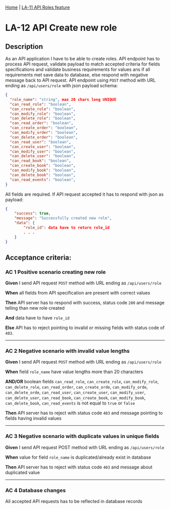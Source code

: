 [Home](../library_app_project.md) | [LA-11 API Roles feature](./LA-11_API_roles_feature.md)

# LA-12 API Create new role

## Description

As an API application I have to be able to create roles. API endpoint has to process API request, validate payload to match accepted criteria for fields specifications and validate business requirements for values ans if all requirements met save data to database, else respond with negative message back to API request. API endpoint using `POST` method with URL ending as `/api/users/role` with json payload schema:

```json
{
  "role_name": "string", max 20 chars long UNIQUE
  "can_read_role": "boolean",
  "can_create_role": "boolean",
  "can_modify_role": "boolean",
  "can_delete_role": "boolean",
  "can_read_order": "boolean",
  "can_create_order": "boolean",
  "can_modify_order": "boolean",
  "can_delete_order": "boolean",
  "can_read_user": "boolean",
  "can_create_user": "boolean",
  "can_modify_user": "boolean",
  "can_delete_user": "boolean",
  "can_read_book": "boolean",
  "can_create_book": "boolean",
  "can_modify_book": "boolean",
  "can_delete_book": "boolean",
  "can_read_events": "boolean",
}
```

All fields are required. If API request accepted it has to respond with json as payload:

```json
{
    "success": true,
    "message": "Successfully created new role",
    "data": {
        "role_id": data have to return role_id
        . . .
    }
}
```

## Acceptance criteria:

### AC 1 Positive scenario creating new role

**Given** I send API request `POST` method with URL ending as `/api/users/role`

**When** all fields from API specification are present with correct values

**Then** API server has to respond with success, status code `200` and message telling than new role created

**And** data have to have `role_id`

**Else** API has to reject pointing to invalid or missing fields with status code of `403`.

---

### AC 2 Negative scenario with invalid value lengths

**Given** I send API request `POST` method with URL ending as `/api/users/role `

**When** field `role_name` have value lengths more than 20 characters

**AND/OR** boolean fields `can_read_role`, `can_create_role`, `can_modify_role`, `can_delete_role`, `can_read_order`, `can_create_orde`, `can_modify_orde`, `can_delete_orde`, `can_read_user`, `can_create_user`, `can_modify_user`, `can_delete_user`, `can_read_book`, `can_create_book`, `can_modify_book`, `can_delete_book`, `can_read_events` is not equal to `true` or `false`

**Then** API server has to reject with status code `403` and message pointing to fields having invalid values

---

### AC 3 Negative scenario with duplicate values in unique fields

**Given** I send API request POST method with URL ending as `/api/users/role`

**When** value for field `role_name` is duplicated/already exist in database

**Then** API server has to reject with status code `403` and message about duplicated value

---

### AC 4 Database changes

All accepted API requests has to be reflected in database records
